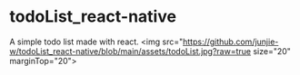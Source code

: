 # todoList_react-native
A simple todo list made with react.
<img src="https://github.com/junjie-w/todoList_react-native/blob/main/assets/todoList.jpg?raw=true size="20" marginTop="20">
